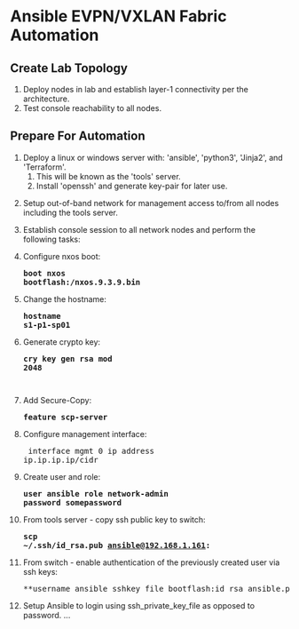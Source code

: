 # Ansible EVPN/VXLAN Fabric Automation
<!-- blank -->
## Create Lab Topology
<!-- blank -->
1. Deploy nodes in lab and establish layer-1 connectivity per the architecture.
2. Test console reachability to all nodes.
<!-- blank -->
<!-- blank -->
## Prepare For Automation
<!-- blank -->
1. Deploy a linux or windows server with: 'ansible', 'python3', 'Jinja2', and 'Terraform'.
	1. This will be known as the 'tools' server.
	2. Install 'openssh' and generate key-pair for later use.
<!-- blank -->
2. Setup out-of-band network for management access to/from all nodes including the tools server.
<!-- blank -->
3. Establish console session to all network nodes and perform the following tasks:
<!-- blank -->
4. Configure nxos boot: <pre>**boot nxos bootflash:/nxos.9.3.9.bin**</pre>
<!-- blank -->
5. Change the hostname: <pre>**hostname s1-p1-sp01**</pre>
<!-- blank -->
6. Generate crypto key: <pre>**cry key gen rsa mod 2048**<pre>
<!-- blank -->
7. Add Secure-Copy: <pre>**feature scp-server**</pre>
<!-- blank -->
8. Configure management interface:
		<pre>
		interface mgmt 0
		ip address ip.ip.ip.ip/cidr</pre>
9. Create user and role: <pre>**user ansible role network-admin password somepassword**</pre>
<!-- blank -->
10. From tools server - copy ssh public key to switch: <pre>**scp ~/.ssh/id_rsa.pub ansible@192.168.1.161:**</pre>
<!-- blank -->
11. From switch - enable authentication of the previously created user via ssh keys:
	<pre>**username ansible sshkey file bootflash:id_rsa_ansible.pub**</pre>
12. Setup Ansible to login using ssh_private_key_file as opposed to password.
...
		
	